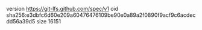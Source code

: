 version https://git-lfs.github.com/spec/v1
oid sha256:e3dbfc6d60e209a60476476109be90e0a89a2f0890f9acf9c6acdecdd56a39d5
size 16151
